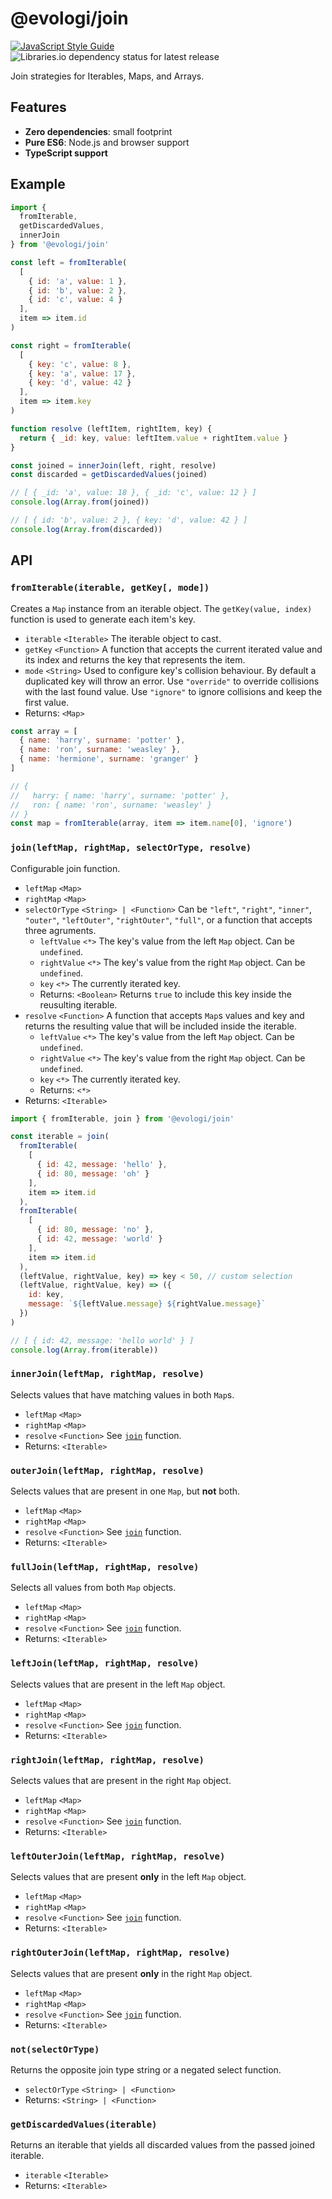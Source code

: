 # @evologi/join

[![JavaScript Style Guide](https://img.shields.io/badge/code_style-standard-brightgreen.svg)](https://standardjs.com)
![Libraries.io dependency status for latest release](https://img.shields.io/librariesio/release/npm/@evologi/join)

Join strategies for Iterables, Maps, and Arrays.

## Features

- **Zero dependencies**: small footprint
- **Pure ES6**: Node.js and browser support
- **TypeScript support**

## Example

```javascript
import {
  fromIterable,
  getDiscardedValues,
  innerJoin
} from '@evologi/join'

const left = fromIterable(
  [
    { id: 'a', value: 1 },
    { id: 'b', value: 2 },
    { id: 'c', value: 4 }
  ],
  item => item.id
)

const right = fromIterable(
  [
    { key: 'c', value: 8 },
    { key: 'a', value: 17 },
    { key: 'd', value: 42 }
  ],
  item => item.key
)

function resolve (leftItem, rightItem, key) {
  return { _id: key, value: leftItem.value + rightItem.value }
}

const joined = innerJoin(left, right, resolve)
const discarded = getDiscardedValues(joined)

// [ { _id: 'a', value: 18 }, { _id: 'c', value: 12 } ]
console.log(Array.from(joined))

// [ { id: 'b', value: 2 }, { key: 'd', value: 42 } ]
console.log(Array.from(discarded))
```

## API

### `fromIterable(iterable, getKey[, mode])`

Creates a `Map` instance from an iterable object. The `getKey(value, index)` function is used to generate each item's key.

- `iterable` `<Iterable>` The iterable object to cast.
- `getKey` `<Function>` A function that accepts the current iterated value and its index and returns the key that represents the item.
- `mode` `<String>` Used to configure key's collision behaviour. By default a duplicated key will throw an error. Use `"override"` to override collisions with the last found value. Use `"ignore"` to ignore collisions and keep the first value.
- Returns: `<Map>`

```javascript
const array = [
  { name: 'harry', surname: 'potter' },
  { name: 'ron', surname: 'weasley' },
  { name: 'hermione', surname: 'granger' }
]

// {
//   harry: { name: 'harry', surname: 'potter' },
//   ron: { name: 'ron', surname: 'weasley' }
// }
const map = fromIterable(array, item => item.name[0], 'ignore')
```

### `join(leftMap, rightMap, selectOrType, resolve)`

Configurable join function.

- `leftMap` `<Map>`
- `rightMap` `<Map>`
- `selectOrType` `<String> | <Function>` Can be `"left"`, `"right"`, `"inner"`, `"outer"`, `"leftOuter"`, `"rightOuter"`, `"full"`, or a function that accepts three agruments.
  - `leftValue` `<*>` The key's value from the left `Map` object. Can be `undefined`.
  - `rightValue` `<*>` The key's value from the right `Map` object. Can be `undefined`.
  - `key` `<*>` The currently iterated key.
  - Returns: `<Boolean>` Returns `true` to include this key inside the reusulting iterable.
- `resolve` `<Function>` A function that accepts `Map`s values and key and returns the resulting value that will be included inside the iterable.
  - `leftValue` `<*>` The key's value from the left `Map` object. Can be `undefined`.
  - `rightValue` `<*>` The key's value from the right `Map` object. Can be `undefined`.
  - `key` `<*>` The currently iterated key.
  - Returns: `<*>`
- Returns: `<Iterable>`

```javascript
import { fromIterable, join } from '@evologi/join'

const iterable = join(
  fromIterable(
    [
      { id: 42, message: 'hello' },
      { id: 80, message: 'oh' }
    ],
    item => item.id
  ),
  fromIterable(
    [
      { id: 80, message: 'no' },
      { id: 42, message: 'world' }
    ],
    item => item.id
  ),
  (leftValue, rightValue, key) => key < 50, // custom selection
  (leftValue, rightValue, key) => ({
    id: key,
    message: `${leftValue.message} ${rightValue.message}`
  })
)

// [ { id: 42, message: 'hello world' } ]
console.log(Array.from(iterable))
```

### `innerJoin(leftMap, rightMap, resolve)`

Selects values that have matching values in both `Map`s.

- `leftMap` `<Map>`
- `rightMap` `<Map>`
- `resolve` `<Function>` See [`join`](#joinleftmap-rightmap-selectortype-resolve) function.
- Returns: `<Iterable>`

### `outerJoin(leftMap, rightMap, resolve)`

Selects values that are present in one `Map`, but **not** both.

- `leftMap` `<Map>`
- `rightMap` `<Map>`
- `resolve` `<Function>` See [`join`](#joinleftmap-rightmap-selectortype-resolve) function.
- Returns: `<Iterable>`

### `fullJoin(leftMap, rightMap, resolve)`

Selects all values from both `Map` objects.

- `leftMap` `<Map>`
- `rightMap` `<Map>`
- `resolve` `<Function>` See [`join`](#joinleftmap-rightmap-selectortype-resolve) function.
- Returns: `<Iterable>`

### `leftJoin(leftMap, rightMap, resolve)`

Selects values that are present in the left `Map` object.

- `leftMap` `<Map>`
- `rightMap` `<Map>`
- `resolve` `<Function>` See [`join`](#joinleftmap-rightmap-selectortype-resolve) function.
- Returns: `<Iterable>`

### `rightJoin(leftMap, rightMap, resolve)`

Selects values that are present in the right `Map` object.

- `leftMap` `<Map>`
- `rightMap` `<Map>`
- `resolve` `<Function>` See [`join`](#joinleftmap-rightmap-selectortype-resolve) function.
- Returns: `<Iterable>`

### `leftOuterJoin(leftMap, rightMap, resolve)`

Selects values that are present **only** in the left `Map` object.

- `leftMap` `<Map>`
- `rightMap` `<Map>`
- `resolve` `<Function>` See [`join`](#joinleftmap-rightmap-selectortype-resolve) function.
- Returns: `<Iterable>`

### `rightOuterJoin(leftMap, rightMap, resolve)`

Selects values that are present **only** in the right `Map` object.

- `leftMap` `<Map>`
- `rightMap` `<Map>`
- `resolve` `<Function>` See [`join`](#joinleftmap-rightmap-selectortype-resolve) function.
- Returns: `<Iterable>`

### `not(selectOrType)`

Returns the opposite join type string or a negated select function.

- `selectOrType` `<String> | <Function>`
- Returns: `<String> | <Function>`

### `getDiscardedValues(iterable)`

Returns an iterable that yields all discarded values from the passed joined iterable.

- `iterable` `<Iterable>`
- Returns: `<Iterable>`
